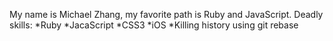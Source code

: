 My name is Michael Zhang, my favorite path is Ruby and JavaScript.
Deadly skills:
*Ruby
*JacaScript
*CSS3
*iOS
*Killing history using git rebase
